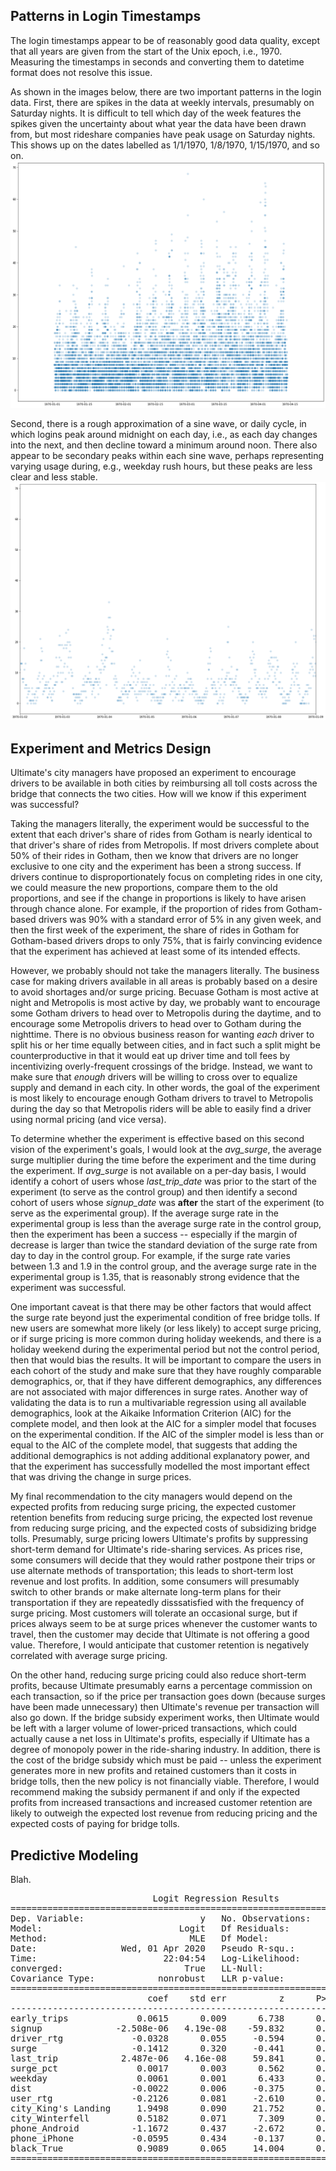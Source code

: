 ## Patterns in Login Timestamps

The login timestamps appear to be of reasonably good data quality, except that all years are given from the start of the Unix epoch, i.e., 1970. Measuring the timestamps in seconds and converting them to datetime format does not resolve this issue.

As shown in the images below, there are two important patterns in the login data. First, there are spikes in the data at weekly intervals, presumably on Saturday nights. It is difficult to tell which day of the week features the spikes given the uncertainty about what year the data have been drawn from, but most rideshare companies have peak usage on Saturday nights. This shows up on the dates labelled as 1/1/1970, 1/8/1970, 1/15/1970, and so on.
![](https://github.com/JGreenLowe/Springboard-Exercises/blob/master/ultimate/weekly_usage_patterns.png)

Second, there is a rough approximation of a sine wave, or daily cycle, in which logins peak around midnight on each day, i.e., as each day changes into the next, and then decline toward a minimum around noon. There also appear to be secondary peaks within each sine wave, perhaps representing varying usage during, e.g., weekday rush hours, but these peaks are less clear and less stable.
![](https://github.com/JGreenLowe/Springboard-Exercises/blob/master/ultimate/daily_usage_patterns.png)

## Experiment and Metrics Design

Ultimate's city managers have proposed an experiment to encourage drivers to be available in both cities by reimbursing all toll costs across the bridge that connects the two cities. How will we know if this experiment was successful?

Taking the managers literally, the experiment would be successful to the extent that each driver's share of rides from Gotham is nearly identical to that driver's share of rides from Metropolis. If most drivers complete about 50% of their rides in Gotham, then we know that drivers are no longer exclusive to one city and the experiment has been a strong success. If drivers continue to disproportionately focus on completing rides in one city, we could measure the new proportions, compare them to the old proportions, and see if the change in proportions is likely to have arisen through chance alone. For example, if the proportion of rides from Gotham-based drivers was 90% with a standard error of 5% in any given week, and then the first week of the experiment, the share of rides in Gotham for Gotham-based drivers drops to only 75%, that is fairly convincing evidence that the experiment has achieved at least some of its intended effects.

However, we probably should not take the managers literally. The business case for making drivers available in all areas is probably based on a desire to avoid shortages and/or surge pricing. Becuase Gotham is most active at night and Metropolis is most active by day, we probably want to encourage some Gotham drivers to head over to Metropolis during the daytime, and to encourage some Metropolis drivers to head over to Gotham during the nighttime. There is no obvious business reason for wanting *each* driver to split his or her time equally between cities, and in fact such a split might be counterproductive in that it would eat up driver time and toll fees by incentivizing overly-frequent crossings of the bridge. Instead, we want to make sure that *enough* drivers will be willing to cross over to equalize supply and demand in each city. In other words, the goal of the experiment is most likely to encourage enough Gotham drivers to travel to Metropolis during the day so that Metropolis riders will be able to easily find a driver using normal pricing (and vice versa).

To determine whether the experiment is effective based on this second vision of the experiment's goals, I would look at the *avg_surge*, the average surge multiplier during the time before the experiment and the time during the experiment. If *avg_surge* is not available on a per-day basis, I would identify a cohort of users whose *last_trip_date* was prior to the start of the experiment (to serve as the control group) and then identify a second cohort of users whose *signup_date* was **after** the start of the experiment (to serve as the experimental group). If the average surge rate in the experimental group is less than the average surge rate in the control group, then the experiment has been a success -- especially if the margin of decrease is larger than twice the standard deviation of the surge rate from day to day in the control group. For example, if the surge rate varies between 1.3 and 1.9 in the control group, and the average surge rate in the experimental group is 1.35, that is reasonably strong evidence that the experiment was successful.

One important caveat is that there may be other factors that would affect the surge rate beyond just the experimental condition of free bridge tolls. If new users are somewhat more likely (or less likely) to accept surge pricing, or if surge pricing is more common during holiday weekends, and there is a holiday weekend during the experimental period but not the control period, then that would bias the results. It will be important to compare the users in each cohort of the study and make sure that they have roughly comparable demographics, or, that if they have different demographics, any differences are not associated with major differences in surge rates. Another way of validating the data is to run a multivariable regression using all available demographics, look at the Aikaike Information Criterion (AIC) for the complete model, and then look at the AIC for a simpler model that focuses on the experimental condition. If the AIC of the simpler model is less than or equal to the AIC of the complete model, that suggests that adding the additional demographics is not adding additional explanatory power, and that the experiment has successfully modelled the most important effect that was driving the change in surge prices.

My final recommendation to the city managers would depend on the expected profits from reducing surge pricing, the expected customer retention benefits from reducing surge pricing, the expected lost revenue from reducing surge pricing, and the expected costs of subsidizing bridge tolls. Presumably, surge pricing lowers Ultimate's profits by suppressing short-term demand for Ultimate's ride-sharing services. As prices rise, some consumers will decide that they would rather postpone their trips or use alternate methods of transportation; this leads to short-term lost revenue and lost profits. In addition, some consumers will presumably switch to other brands or make alternate long-term plans for their transportation if they are repeatedly disssatisfied with the frequency of surge pricing. Most customers will tolerate an occasional surge, but if prices always seem to be at surge prices whenever the customer wants to travel, then the customer may decide that Ultimate is not offering a good value. Therefore, I would anticipate that customer retention is negatively correlated with average surge pricing. 

On the other hand, reducing surge pricing could also reduce short-term profits, because Ultimate presumably earns a percentage commission on each transaction, so if the price per transaction goes down (because surges have been made unnecessary) then Ultimate's revenue per transaction will also go down. If the bridge subsidy experiment works, then Ultimate would be left with a larger volume of lower-priced transactions, which could actually cause a net loss in Ultimate's profits, especially if Ultimate has a degree of monopoly power in the ride-sharing industry. In addition, there is the cost of the bridge subsidy which must be paid -- unless the experiment generates more in new profits and retained customers than it costs in bridge tolls, then the new policy is not financially viable. Therefore, I would recommend making the subsidy permanent if and only if the expected profits from increased transactions and increased customer retention are likely to outweigh the expected lost revenue from reducing pricing and the expected costs of paying for bridge tolls.

## Predictive Modeling

Blah.
<pre>
                           Logit Regression Results                           
==============================================================================
Dep. Variable:                      y   No. Observations:                40000
Model:                          Logit   Df Residuals:                    39986
Method:                           MLE   Df Model:                           13
Date:                Wed, 01 Apr 2020   Pseudo R-squ.:                  0.8642
Time:                        22:04:54   Log-Likelihood:                -3572.1
converged:                       True   LL-Null:                       -26302.
Covariance Type:            nonrobust   LLR p-value:                     0.000
=======================================================================================
                          coef    std err          z      P>|z|      [0.025      0.975]
---------------------------------------------------------------------------------------
early_trips             0.0615      0.009      6.738      0.000       0.044       0.079
signup              -2.508e-06   4.19e-08    -59.832      0.000   -2.59e-06   -2.43e-06
driver_rtg             -0.0328      0.055     -0.594      0.553      -0.141       0.075
surge                  -0.1412      0.320     -0.441      0.659      -0.769       0.487
last_trip            2.487e-06   4.16e-08     59.841      0.000    2.41e-06    2.57e-06
surge_pct               0.0017      0.003      0.562      0.574      -0.004       0.008
weekday                 0.0061      0.001      6.433      0.000       0.004       0.008
dist                   -0.0022      0.006     -0.375      0.708      -0.014       0.009
user_rtg               -0.2126      0.081     -2.610      0.009      -0.372      -0.053
city_King's Landing     1.9498      0.090     21.752      0.000       1.774       2.125
city_Winterfell         0.5182      0.071      7.309      0.000       0.379       0.657
phone_Android          -1.1672      0.437     -2.672      0.008      -2.023      -0.311
phone_iPhone           -0.0595      0.434     -0.137      0.891      -0.910       0.791
black_True              0.9089      0.065     14.004      0.000       0.782       1.036
=======================================================================================
</pre>
